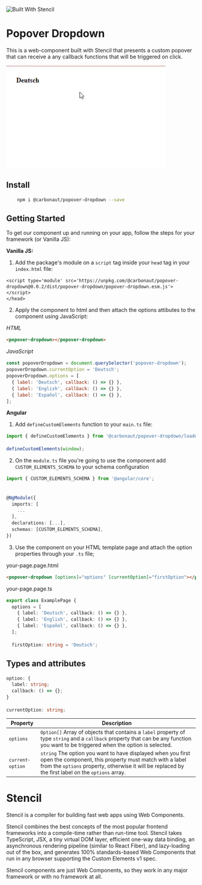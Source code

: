 ![Built With Stencil](https://img.shields.io/badge/-Built%20With%20Stencil-16161d.svg?logo=data%3Aimage%2Fsvg%2Bxml%3Bbase64%2CPD94bWwgdmVyc2lvbj0iMS4wIiBlbmNvZGluZz0idXRmLTgiPz4KPCEtLSBHZW5lcmF0b3I6IEFkb2JlIElsbHVzdHJhdG9yIDE5LjIuMSwgU1ZHIEV4cG9ydCBQbHVnLUluIC4gU1ZHIFZlcnNpb246IDYuMDAgQnVpbGQgMCkgIC0tPgo8c3ZnIHZlcnNpb249IjEuMSIgaWQ9IkxheWVyXzEiIHhtbG5zPSJodHRwOi8vd3d3LnczLm9yZy8yMDAwL3N2ZyIgeG1sbnM6eGxpbms9Imh0dHA6Ly93d3cudzMub3JnLzE5OTkveGxpbmsiIHg9IjBweCIgeT0iMHB4IgoJIHZpZXdCb3g9IjAgMCA1MTIgNTEyIiBzdHlsZT0iZW5hYmxlLWJhY2tncm91bmQ6bmV3IDAgMCA1MTIgNTEyOyIgeG1sOnNwYWNlPSJwcmVzZXJ2ZSI%2BCjxzdHlsZSB0eXBlPSJ0ZXh0L2NzcyI%2BCgkuc3Qwe2ZpbGw6I0ZGRkZGRjt9Cjwvc3R5bGU%2BCjxwYXRoIGNsYXNzPSJzdDAiIGQ9Ik00MjQuNywzNzMuOWMwLDM3LjYtNTUuMSw2OC42LTkyLjcsNjguNkgxODAuNGMtMzcuOSwwLTkyLjctMzAuNy05Mi43LTY4LjZ2LTMuNmgzMzYuOVYzNzMuOXoiLz4KPHBhdGggY2xhc3M9InN0MCIgZD0iTTQyNC43LDI5Mi4xSDE4MC40Yy0zNy42LDAtOTIuNy0zMS05Mi43LTY4LjZ2LTMuNkgzMzJjMzcuNiwwLDkyLjcsMzEsOTIuNyw2OC42VjI5Mi4xeiIvPgo8cGF0aCBjbGFzcz0ic3QwIiBkPSJNNDI0LjcsMTQxLjdIODcuN3YtMy42YzAtMzcuNiw1NC44LTY4LjYsOTIuNy02OC42SDMzMmMzNy45LDAsOTIuNywzMC43LDkyLjcsNjguNlYxNDEuN3oiLz4KPC9zdmc%2BCg%3D%3D&colorA=16161d&style=flat-square)

# Popover Dropdown

This is a web-component built with Stencil that presents a custom popover that can receive a any callback functions that will be triggered on click.

![Example](https://github.com/carbonaut/popover-dropdown/blob/main/assets/img/example.gif)

## Install

```bash
    npm i @carbonaut/popover-dropdown --save
```

## Getting Started

To get our component up and running on your app, follow the steps for your framework (or Vanilla JS):

**Vanilla JS:**

1. Add the package's module on a `script` tag inside your `head` tag in your `index.html` file:

```
<script type='module' src='https://unpkg.com/@carbonaut/popover-dropdown@0.0.2/dist/popover-dropdown/popover-dropdown.esm.js'></script>
</head>
```

2. Apply the component to html and then attach the options attibutes to the component using JavaScript:

_HTML_

```html
<popover-dropdown></popover-dropdown>
```

_JavaScript_

```js
const popoverDropdown = document.querySelector('popover-dropdown');
popoverDropdown.currentOption = 'Deutsch';
popoverDropdown.options = [
  { label: 'Deutsch', callback: () => {} },
  { label: 'English', callback: () => {} },
  { label: 'Español', callback: () => {} },
];
```

**Angular**

1. Add `defineCustomElements` function to your `main.ts` file:

```ts
import { defineCustomElements } from '@carbonaut/popover-dropdown/loader';

defineCustomElements(window);
```

2. On the `module.ts` file you're going to use the component add `CUSTOM_ELEMENTS_SCHEMA` to your schema configuration

```ts
import { CUSTOM_ELEMENTS_SCHEMA } from '@angular/core';


@NgModule({
  imports: [
    ...
  ],
  declarations: [...],
  schemas: [CUSTOM_ELEMENTS_SCHEMA],
})
```

3. Use the component on your HTML template page and attach the option properties through your `.ts` file;

your-page.page.html

```html
<popover-dropdown [options]="options" [currentOption]="firstOption"></popover-dropdown>
```

your-page.page.ts

```ts
export class ExamplePage {
  options = [
    { label: 'Deutsch', callback: () => {} },
    { label: 'English', callback: () => {} },
    { label: 'Español', callback: () => {} },
  ];

  firstOption: string = 'Deutsch';
```

## Types and attributes

```ts
option: {
  label: string;
  callback: () => {};
}

currentOption: string;
```

| Property         | Description                                                                                                                                                                                                                   |
| ---------------- | ----------------------------------------------------------------------------------------------------------------------------------------------------------------------------------------------------------------------------- |
| `options`        | `Option[]` Array of objects that contains a `label` property of type `string` and a `callback` property that can be any function you want to be triggered when the option is selected.                                        |
| `current-option` | `string` The option you want to have displayed when you first open the component, this property must match with a label from the `options` property, otherwise it will be replaced by the first label on the `options` array. |

# Stencil

Stencil is a compiler for building fast web apps using Web Components.

Stencil combines the best concepts of the most popular frontend frameworks into a compile-time rather than run-time tool. Stencil takes TypeScript, JSX, a tiny virtual DOM layer, efficient one-way data binding, an asynchronous rendering pipeline (similar to React Fiber), and lazy-loading out of the box, and generates 100% standards-based Web Components that run in any browser supporting the Custom Elements v1 spec.

Stencil components are just Web Components, so they work in any major framework or with no framework at all.

